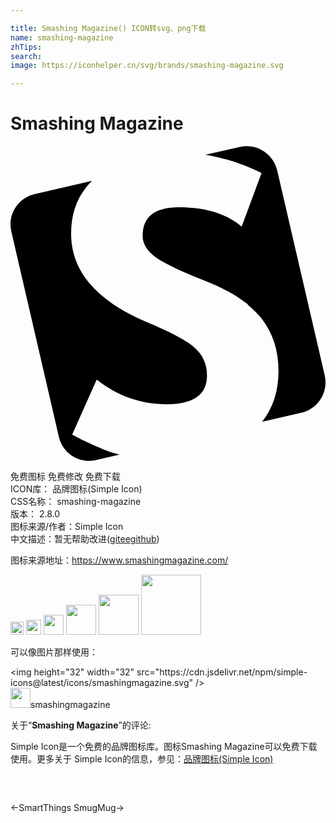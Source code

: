 ```yaml
---

title: Smashing Magazine() ICON转svg、png下载
name: smashing-magazine
zhTips: 
search: 
image: https://iconhelper.cn/svg/brands/smashing-magazine.svg

---
```


# Smashing Magazine  <small style="font-size: 60%;font-weight: 100"></small>

<div id="svg" class="svg-wrap">
<svg role="img" viewBox="0 0 24 24" xmlns="http://www.w3.org/2000/svg"><title>Smashing Magazine icon</title><path d="M7.734 12.002c.766.524 1.662 1.01 2.708 1.443 1.785.742 2.985 1.387 3.601 1.936.615.547.928 1.248.928 2.104-.005 1.457-1.023 2.189-3.076 2.189-1.977 0-3.75-.627-5.326-1.875l-1.871 4.186c1.422.761 2.58 1.257 3.475 1.496l.141.033-1.798.416c-1.271.292-2.539-.503-2.832-1.771L.061 6.5c-.291-1.271.5-2.539 1.773-2.835l4.375-1.009c-.158.155-.307.316-.441.485l-.018.021c-.753.949-1.131 2.115-1.131 3.505 0 2.101 1.03 3.87 3.079 5.296l.046.029-.01.01zm10.358.072c-.84-.672-1.904-1.268-3.24-1.786-1.98-.784-3.271-1.41-3.871-1.872-.6-.465-.914-.981-.914-1.557 0-1.459.914-2.19 2.76-2.19 2.041 0 3.646.494 4.786 1.476l1.515-4.08c-1.095-.556-2.235-.96-3.405-1.216l-.06-.015c-.256-.061-.525-.12-.811-.164l2.625-.602c1.275-.285 2.535.511 2.836 1.771l3.63 15.647c.284 1.274-.51 2.551-1.784 2.835l-2.985.69c.824-1.051 1.245-2.34 1.245-3.87 0-1.575-.437-2.911-1.306-4.021-.285-.346-.615-.676-1.006-1.006l-.044-.029.029-.011z"/></svg>
</div>
<detail full-name='smashing-magazine'></detail>

<div class="detail-page">
<p>
<span><span class="badge-success badge">免费图标</span> <span class="badge-success badge">免费修改</span>  <span class="badge-success badge">免费下载</span> </span>
<br/>
<span>
ICON库：
<span class="badge-secondary badge">品牌图标(Simple Icon)</span> 
</span>
<br/>
<span>
CSS名称：
<span class="badge-secondary badge">smashing-magazine</span> 
</span>

<br/>
<span>
版本：
<span class="badge-secondary badge">2.8.0</span> 
</span>
<br/>
<span>图标来源/作者：<span class="badge-light badge">Simple Icon</span></span> 
<br/>
<span class="zh-detail">中文描述：暂无<span class="help-link"><span>帮助改进</span>(<a href="https://gitee.com/liuwave/icon-helper/edit/master/json/brands/smashing-magazine.json" target="_blank" rel="noopener noreferrer">gitee</a><a href="https://github.com/liuwave/icon-helper/edit/master/json/brands/smashing-magazine.json" target="_blank" rel="noopener noreferrer">github</a></span>)</span><br/>
</p>
</div><div class="description description alert alert-light"><p>图标来源地址：<a href="https://www.smashingmagazine.com/" target="_blank" rel="noopener noreferrer">https://www.smashingmagazine.com/</a></p></div>
<div class="alert alert-dark">
<img height="21" width="21" src="https://cdn.jsdelivr.net/npm/simple-icons@latest/icons/smashingmagazine.svg" />
<img height="24" width="24" src="https://cdn.jsdelivr.net/npm/simple-icons@latest/icons/smashingmagazine.svg" />
<img height="32" width="32" src="https://cdn.jsdelivr.net/npm/simple-icons@latest/icons/smashingmagazine.svg" />
<img height="48" width="48" src="https://cdn.jsdelivr.net/npm/simple-icons@latest/icons/smashingmagazine.svg" />
<img height="64" width="64" src="https://cdn.jsdelivr.net/npm/simple-icons@latest/icons/smashingmagazine.svg" />
<img height="96" width="96" src="https://cdn.jsdelivr.net/npm/simple-icons@latest/icons/smashingmagazine.svg" />

</div>
<div>
  <p>可以像图片那样使用：    
  </p>
  <div class="alert alert-primary" style="font-size: 14px">
    &lt;img height="32" width="32" src="https://cdn.jsdelivr.net/npm/simple-icons@latest/icons/smashingmagazine.svg" /&gt;
    <copy-btn content='<img height="32" width="32" src="https://cdn.jsdelivr.net/npm/simple-icons@latest/icons/smashingmagazine.svg" />'></copy-btn>
  </div>
  <div class="alert alert-secondary">
    <img height="32" width="32" src="https://cdn.jsdelivr.net/npm/simple-icons@latest/icons/smashingmagazine.svg" />smashingmagazine
    <copy-btn content="smashingmagazine" btn-title="复制图标名称"></copy-btn>
  </div>
</div>
<div class="icon-detail__container">
<p>关于“<b>Smashing Magazine</b>”的评论:</p>
</div>
<Vssue title="关于“Smashing Magazine”的评论" />
<div><p>Simple Icon是一个免费的品牌图标库。图标Smashing Magazine可以免费下载使用。更多关于  Simple Icon的信息，参见：<a target="_blank" href="https://iconhelper.cn/brands.html">品牌图标(Simple Icon)</a>
</p></div>


<div style="padding:2rem 0 " class="page-nav"><p class="inner"><span class="prev">←<router-link to="/icon/smartthings.html">SmartThings</router-link></span> <span class="next"><router-link to="/icon/smugmug.html">SmugMug</router-link>→</span></p></div>
